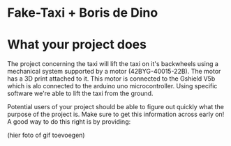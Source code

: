 # Fake-Taxi + Boris de Dino

<h1>What your project does</h1>
The project concerning the taxi will lift the taxi on it's backwheels using a mechanical system supported by a motor (42BYG-40015-22B). The motor has a 3D print attached to it.
This motor is connected to the Gshield V5b which is alo connected to the arduino uno microcontroller. Using specific software we're able to lift the taxi from the ground.

Potential users of your project should be able to figure out quickly what the purpose of the project is. Make sure to get this information across early on! A good way to do this right is by providing:

(hier foto of gif toevoegen)
